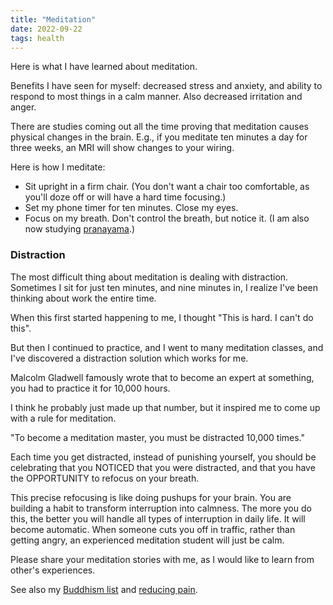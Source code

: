 ```yaml
---
title: "Meditation"
date: 2022-09-22
tags: health
---
```


<p>Here is what I have learned about meditation.

</p><p>Benefits I have seen for myself: decreased stress and anxiety, and
ability to respond to most things in a calm manner. Also decreased
irritation and anger.

</p><p>There are studies coming out all the time proving that meditation
causes physical changes in the brain. E.g., if you meditate ten
minutes a day for three weeks, an MRI will show changes to your wiring.

</p><p>Here is how I meditate:

</p><ul>

<li>Sit upright in a firm chair. (You don't want a chair too
comfortable, as you'll doze off or will have a hard time focusing.)
  
</li><li>Set my phone timer for ten minutes. Close my eyes.

</li><li>Focus on my breath. Don't control the breath, but notice it.
(I am also now studying
<a href="https://en.wikipedia.org/wiki/Pranayama">pranayama</a>.)

</li></ul>

<h3>Distraction</h3>

<p>The most difficult thing about meditation is dealing with
distraction. Sometimes I sit for just ten minutes, and nine minutes
in, I realize I've been thinking about work the entire time.

</p><p>When this first started happening to me, I thought "This is hard. I
can't do this".

</p><p>But then I continued to practice, and I went to many meditation
classes, and I've discovered a distraction solution which works for me.

</p><p>Malcolm Gladwell famously wrote that to become an expert at
something, you had to practice it for 10,000 hours.

</p><p>I think he probably just made up that number, but it inspired me to
come up with a rule for meditation.

</p><p>"To become a meditation master, you must be distracted 10,000
times."

</p><p>Each time you get distracted, instead of punishing yourself, you
should be celebrating that you NOTICED that you were distracted, and
that you have the OPPORTUNITY to refocus on your breath.

</p><p>This precise refocusing is like doing pushups for your brain. You
are building a habit to transform interruption into calmness. The more
you do this, the better you will handle all types of interruption in
daily life. It will become automatic. When someone cuts you off in
traffic, rather than getting angry, an experienced meditation
student will just be calm.

</p><p>Please share your meditation stories with me, as I would like to
learn from other's experiences.
  
</p><p>See also my <a href="/buddhism.html">Buddhism list</a> and
<a href="/pain.html">reducing pain</a>.

</p></td>
